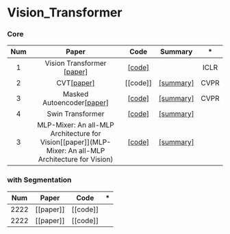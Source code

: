 # Vision_Transformer

### Core

Num | Paper | Code | Summary | * 
:---: | :---: | :---: | :---: | :---:
1 | Vision Transformer [[paper]](https://arxiv.org/pdf/2010.11929.pdf) | [[code]](https://github.com/kgh6784/Vision_Transformer/tree/main/ViT)|   | ICLR 
2 | CVT[[paper]](https://arxiv.org/abs/2103.15808) | [[code]] | [[summary]](https://jihun222.notion.site/CvT-Introducing-Convolutions-to-Vision-Transformers-eeb2a85bd558471b8d91ca50f6edd52e) | CVPR
3 | Masked Autoencoder[[paper]](https://arxiv.org/abs/2111.06377) | [[code]](https://github.com/kgh6784/Vision_Transformer/blob/main/ViT/mae.py) | [[summary]]() | CVPR
4 | Swin Transformer | [[code]]() | [[summary]]() | 
3 | MLP-Mixer: An all-MLP Architecture for Vision[[paper]](MLP-Mixer: An all-MLP Architecture for Vision) | [[code]]() | [[summary]](https://jihun222.notion.site/MLP-MIXER-083924fc8bba4320aab6e4c734457b72) | 


### with Segmentation

Num | Paper | Code | * 
:---: | :---: | :---: | :---:
2222 | [[paper]] | [[code]] | 
2222 | [[paper]] | [[code]] | 
